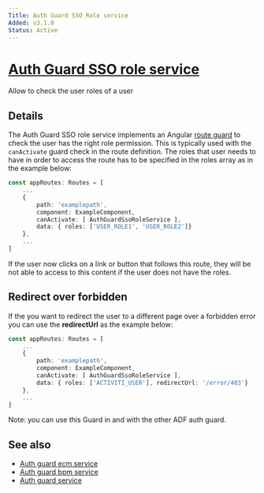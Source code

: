 ```yaml
---
Title: Auth Guard SSO Role service
Added: v3.1.0
Status: Active
---
```


# [Auth Guard SSO role service](../../lib/core/services/auth-guard-sso-role.service.ts "Defined in auth-guard-sso-role.service.ts")

Allow to check the user roles of a user

## Details

The Auth Guard SSO role service implements an Angular
[route guard](https://angular.io/guide/router#milestone-5-route-guards)
to check the user has the right role permission. This is typically used with the
`canActivate` guard check in the route definition. The roles that user needs to have in order to access the route has to be specified in the roles array as in the example below:


```ts
const appRoutes: Routes = [
    ...
    {
        path: 'examplepath',
        component: ExampleComponent,
        canActivate: [ AuthGuardSsoRoleService ],
        data: { roles: ['USER_ROLE1', 'USER_ROLE2']}
    },
    ...
]
```

If the user now clicks on a link or button that follows this route, they will be not able to access to this content if the user does not have the roles.

## Redirect over forbidden

If the you want to redirect the user to a different page over a forbidden error you can use the **redirectUrl** as the example below:

```ts
const appRoutes: Routes = [
    ...
    {
        path: 'examplepath',
        component: ExampleComponent,
        canActivate: [ AuthGuardSsoRoleService ],
        data: { roles: ['ACTIVITI_USER'], redirectUrl: '/error/403'}
    },
    ...
]
```

Note: you can use this Guard in and with the other ADF auth guard.

## See also

-   [Auth guard ecm service](auth-guard-ecm.service.md)
-   [Auth guard bpm service](auth-guard-bpm.service.md)
-   [Auth guard service](auth-guard.service.md)
